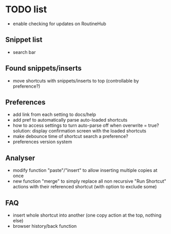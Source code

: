 # TODO list

* enable checking for updates on RoutineHub

## Snippet list
* search bar

## Found snippets/inserts
* move shortcuts with snippets/inserts to top (controllable by preference?)

## Preferences
* add link from each setting to docs/help
* add pref to automatically parse auto-loaded shortcuts
* how to access settings to turn auto-parse off when overwrite = true?  
  solution: display confirmation screen with the loaded shortcuts
* make debounce time of shortcut search a preference?
* preferences version system

## Analyser
* modify function "paste"/"insert" to allow inserting multiple copies at once
* new function "merge" to simply replace all non recursive "Run Shortcut" actions with their referenced shortcut (with option to exclude some)

## FAQ
* insert whole shortcut into another (one copy action at the top, nothing else)
* browser history/back function
